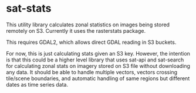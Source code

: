 # sat-stats

This utility library calculates zonal statistics on images being stored remotely on S3. Currently it uses the rasterstats package.

This requires GDAL2, which allows direct GDAL reading in S3 buckets.

For now, this is just calculating stats given an S3 key. However, the intention is that this could be a higher level library that uses sat-api and sat-search for calculating zonal stats on imagery stored on S3 file without downloading any data. It should be able to handle multiple vectors, vectors crossing tile/scene boundaries, and automatic handling of same regions but different dates as time series data.


